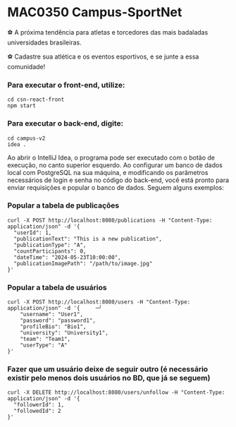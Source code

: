 # MAC0350 Campus-SportNet

:soccer: A próxima tendência para atletas e torcedores das mais badaladas universidades brasileiras. 

:soccer: Cadastre sua atlética e os eventos esportivos, e se junte a essa comunidade!

<h3>Para executar o front-end, utilize: </h3>

```
cd csn-react-front
npm start
```

<h3>Para executar o back-end, digite:</h3>

```
cd campus-v2
idea .
```

<p>Ao abrir o IntelliJ Idea, o programa pode ser executado com o botão de execução, no canto superior esquerdo. Ao configurar um banco de dados local com PostgreSQL na sua máquina, e modificando os parâmetros necessários de login e senha no código do back-end, você está pronto para enviar requisições e popular o banco de dados. Seguem alguns exemplos:</p>

<h3>Popular a tabela de publicações</h3>

```
curl -X POST http://localhost:8080/publications -H "Content-Type: application/json" -d '{
  "userId": 1,
  "publicationText": "This is a new publication",
  "publicationType": "A",
  "countParticipants": 0,
  "dateTime": "2024-05-23T10:00:00",
  "publicationImagePath": "/path/to/image.jpg"
}'
```

<h3>Popular a tabela de usuários</h3>

```
curl -X POST http://localhost:8080/users -H "Content-Type: application/json" -d '{     ─╯
    "username": "User1",
    "password": "password1",
    "profileBio": "Bio1",  
    "university": "University1",
    "team": "Team1",
    "userType": "A"
}'
```

<h3>Fazer que um usuário deixe de seguir outro (é necessário existir pelo menos dois usuários no BD, que já se seguem)</h3>

```
curl -X DELETE http://localhost:8080/users/unfollow -H "Content-Type: application/json" -d '{               
  "followerId": 1,
  "followedId": 2
}' 
```

